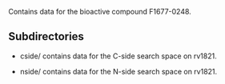 Contains data for the bioactive compound F1677-0248.

## Subdirectories

- cside/ contains data for the C-side search space on rv1821.

- nside/ contains data for the N-side search space on rv1821.


